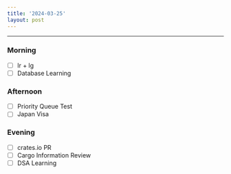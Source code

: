 ```yaml
---
title: '2024-03-25'
layout: post
---
```


---

### Morning

- [ ] lr + lg
- [ ] Database Learning

### Afternoon

- [ ] Priority Queue Test
- [ ] Japan Visa

### Evening

- [ ] crates.io PR
- [ ] Cargo Information Review
- [ ] DSA Learning
